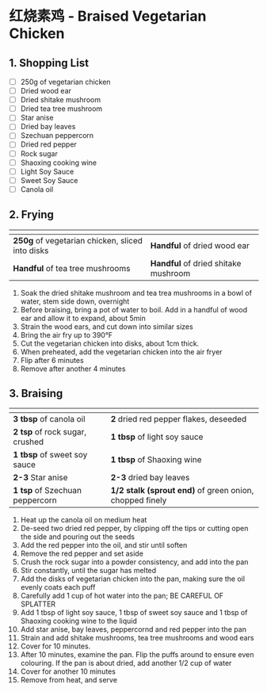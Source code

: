 # 红烧素鸡 - Braised Vegetarian Chicken

## 1. Shopping List
- [ ] 250g of vegetarian chicken
- [ ] Dried wood ear
- [ ] Dried shitake mushroom
- [ ] Dried tea tree mushroom
- [ ] Star anise
- [ ] Dried bay leaves
- [ ] Szechuan peppercorn
- [ ] Dried red pepper
- [ ] Rock sugar
- [ ] Shaoxing cooking wine
- [ ] Light Soy Sauce
- [ ] Sweet Soy Sauce
- [ ] Canola oil

## 2. Frying
|<!-- -->|<!-- -->|
|---|---|
| **250g** of vegetarian chicken, sliced into disks | **Handful** of dried wood ear |
| **Handful** of tea tree mushrooms | **Handful** of dried shitake mushroom |

1. Soak the dried shitake mushroom and tea trea mushrooms in a bowl of water, stem side down, overnight
2. Before braising, bring a pot of water to boil. Add in a handful of wood ear and allow it to expand, about 5min
3. Strain the wood ears, and cut down into similar sizes
4. Bring the air fry up to 390°F
5. Cut the vegetarian chicken into disks, about 1cm thick.
6. When preheated, add the vegetarian chicken into the air fryer
7. Flip after 6 minutes
8. Remove after another 4 minutes

## 3. Braising
|<!-- -->|<!-- -->|
|---|---|
| **3 tbsp** of canola oil | **2** dried red pepper flakes, deseeded |
| **2 tsp** of rock sugar, crushed | **1 tbsp** of light soy sauce |
| **1 tbsp** of sweet soy sauce | **1 tbsp** of Shaoxing wine |
| **2-3** Star anise | **2-3** dried bay leaves |
| **1 tsp** of Szechuan peppercorn | **1/2 stalk (sprout end)** of green onion, chopped finely |

1. Heat up the canola oil on medium heat
2. De-seed two dried red pepper, by clipping off the tips or cutting open the side and pouring out the seeds
3. Add the red pepper into the oil, and stir until soften
4. Remove the red pepper and set aside
5. Crush the rock sugar into a powder consistency, and add into the pan
6. Stir constantly, until the sugar has melted
7. Add the disks of vegetarian chicken into the  pan, making sure the oil evenly coats each puff
8. Carefully add 1 cup of hot water into the pan; BE CAREFUL OF SPLATTER
9. Add 1 tbsp of light soy sauce, 1 tbsp of sweet soy sauce and 1 tbsp of Shaoxing cooking wine to the liquid
10. Add star anise, bay leaves, peppercornd and red pepper into the pan
11. Strain and add shitake mushrooms, tea tree mushrooms and wood ears
11. Cover for 10 minutes.
12. After 10 minutes, examine the pan. Flip the puffs around to ensure even colouring. If the pan is about dried, add another 1/2 cup of water
13. Cover for another 10 minutes
14. Remove from heat, and serve